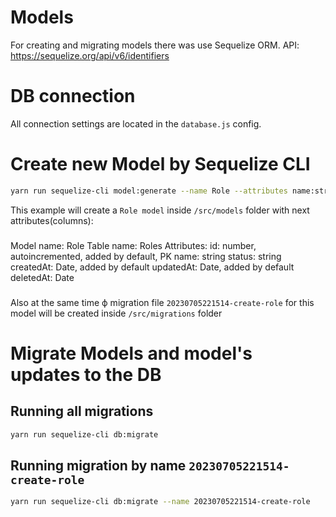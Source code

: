 # Models

For creating and migrating models there was use Sequelize ORM.
API: https://sequelize.org/api/v6/identifiers

# DB connection

All connection settings are located in the `database.js` config.

# Create new Model by Sequelize CLI

```bash
yarn run sequelize-cli model:generate --name Role --attributes name:string,status:string,deletedAt:Date
```

This example will create a `Role model` inside `/src/models` folder with next attributes(columns):

###

Model name: Role
Table name: Roles
Attributes:
id: number, autoincremented, added by default, PK
name: string
status: string
createdAt: Date, added by default
updatedAt: Date, added by default
deletedAt: Date

###

Also at the same time ф migration file `20230705221514-create-role` for this model will be created
inside `/src/migrations` folder

# Migrate Models and model's updates to the DB

## Running all migrations

```bash
yarn run sequelize-cli db:migrate
```

## Running migration by name `20230705221514-create-role`

```bash
yarn run sequelize-cli db:migrate --name 20230705221514-create-role
```
